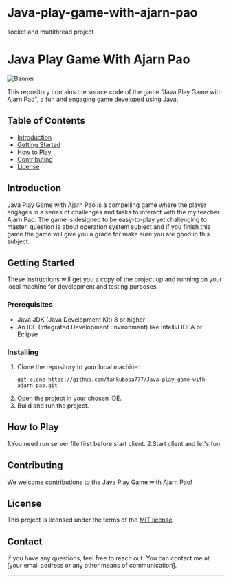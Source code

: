 # Java-play-game-with-ajarn-pao
socket and multithread project 
# Java Play Game With Ajarn Pao

![Banner](put-link-to-banner-image-if-you-have-one)

This repository contains the source code of the game "Java Play Game with Ajarn Pao", a fun and engaging game developed using Java. 

## Table of Contents

- [Introduction](#introduction)
- [Getting Started](#getting-started)
- [How to Play](#how-to-play)
- [Contributing](#contributing)
- [License](#license)
  
## Introduction

Java Play Game with Ajarn Pao is a compelling game where the player engages in a series of challenges and tasks to interact with the my teacher Ajarn Pao. The game is designed to be easy-to-play yet challenging to master.
question is about operation system subject and if you finish this game the game will give you a grade for make sure you are good in this subject.
## Getting Started

These instructions will get you a copy of the project up and running on your local machine for development and testing purposes.

### Prerequisites

- Java JDK (Java Development Kit) 8 or higher
- An IDE (Integrated Development Environment) like IntelliJ IDEA or Eclipse 

### Installing

1. Clone the repository to your local machine:
    ```
    git clone https://github.com/tankubopa777/Java-play-game-with-ajarn-pao.git
    ```
2. Open the project in your chosen IDE.
3. Build and run the project. 

## How to Play

1.You need run server file first before start client.
2.Start client and let's fun.

## Contributing

We welcome contributions to the Java Play Game with Ajarn Pao!

## License

This project is licensed under the terms of the [MIT license](./LICENSE).

## Contact

If you have any questions, feel free to reach out. You can contact me at [your email address or any other means of communication].

---
